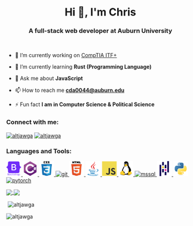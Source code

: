 <h1 align="center">Hi 👋, I'm Chris</h1>
<h3 align="center">A full-stack web developer at Auburn University</h3>

<br>

- 🔭 I’m currently working on [CompTIA ITF+](https://www.comptia.org/certifications/it-fundamentals)

- 🌱 I’m currently learning **Rust (Programming Language)**

- 💬 Ask me about **JavaScript**

- 📫 How to reach me **cda0044@auburn.edu**

- ⚡ Fun fact **I am in Computer Science & Political Science**

<h3 align="left">Connect with me:</h3>
<p align="left">
<a href="https://linkedin.com/in/altjawga" target="blank"><img align="center" src="https://raw.githubusercontent.com/rahuldkjain/github-profile-readme-generator/master/src/images/icons/Social/linked-in-alt.svg" alt="altjawga" height="30" width="40" /></a>
<a href="https://www.leetcode.com/altjawga" target="blank"><img align="center" src="https://raw.githubusercontent.com/rahuldkjain/github-profile-readme-generator/master/src/images/icons/Social/leet-code.svg" alt="altjawga" height="30" width="40" /></a>
</p>

<h3 align="left">Languages and Tools:</h3>
<p align="left"> <a href="https://getbootstrap.com" target="_blank" rel="noreferrer"> <img src="https://raw.githubusercontent.com/devicons/devicon/master/icons/bootstrap/bootstrap-plain-wordmark.svg" alt="bootstrap" width="40" height="40"/> </a> <a href="https://www.w3schools.com/cs/" target="_blank" rel="noreferrer"> <img src="https://raw.githubusercontent.com/devicons/devicon/master/icons/csharp/csharp-original.svg" alt="csharp" width="40" height="40"/> </a> <a href="https://www.w3schools.com/css/" target="_blank" rel="noreferrer"> <img src="https://raw.githubusercontent.com/devicons/devicon/master/icons/css3/css3-original-wordmark.svg" alt="css3" width="40" height="40"/> </a> <a href="https://git-scm.com/" target="_blank" rel="noreferrer"> <img src="https://www.vectorlogo.zone/logos/git-scm/git-scm-icon.svg" alt="git" width="40" height="40"/> </a> <a href="https://www.w3.org/html/" target="_blank" rel="noreferrer"> <img src="https://raw.githubusercontent.com/devicons/devicon/master/icons/html5/html5-original-wordmark.svg" alt="html5" width="40" height="40"/> </a> <a href="https://www.java.com" target="_blank" rel="noreferrer"> <img src="https://raw.githubusercontent.com/devicons/devicon/master/icons/java/java-original.svg" alt="java" width="40" height="40"/> </a> <a href="https://developer.mozilla.org/en-US/docs/Web/JavaScript" target="_blank" rel="noreferrer"> <img src="https://raw.githubusercontent.com/devicons/devicon/master/icons/javascript/javascript-original.svg" alt="javascript" width="40" height="40"/> </a> <a href="https://www.linux.org/" target="_blank" rel="noreferrer"> <img src="https://raw.githubusercontent.com/devicons/devicon/master/icons/linux/linux-original.svg" alt="linux" width="40" height="40"/> </a> <a href="https://www.microsoft.com/en-us/sql-server" target="_blank" rel="noreferrer"> <img src="https://www.svgrepo.com/show/303229/microsoft-sql-server-logo.svg" alt="mssql" width="40" height="40"/> </a> <a href="https://pandas.pydata.org/" target="_blank" rel="noreferrer"> <img src="https://raw.githubusercontent.com/devicons/devicon/2ae2a900d2f041da66e950e4d48052658d850630/icons/pandas/pandas-original.svg" alt="pandas" width="40" height="40"/> </a> <a href="https://www.python.org" target="_blank" rel="noreferrer"> <img src="https://raw.githubusercontent.com/devicons/devicon/master/icons/python/python-original.svg" alt="python" width="40" height="40"/> </a> <a href="https://pytorch.org/" target="_blank" rel="noreferrer"> <img src="https://www.vectorlogo.zone/logos/pytorch/pytorch-icon.svg" alt="pytorch" width="40" height="40"/> </a> </p>

<a href="https://github.com/AltJawga?tab=repositories">
  <picture>
    <source srcset="https://github-readme-stats-one-pink-71.vercel.app/api/top-langs/?username=altjawga&size_weight=0.5&count_weight=0.5&langs_count=6&layout=donut-vertical&theme=dark"
    media="(prefers-color-scheme: dark)"
      />
    <source
    srcset="https://github-readme-stats-one-pink-71.vercel.app/api/top-langs/?username=altjawga&size_weight=0.5&count_weight=0.5&langs_count=6&layout=donut-vertical"
    media="(prefers-color-scheme: light), (prefers-color-scheme: no-preference)"
  />
    <img align="center" src="https://github-readme-stats-one-pink-71.vercel.app/api/top-langs/?username=altjawga&size_weight=0.5&count_weight=0.5&langs_count=6&layout=donut-vertical">
  </picture>
  </a>
  <a href="https://github.com/AltJawga">
    <picture>
      <source srcset="https://github-readme-stats-one-pink-71.vercel.app/api?username=altjawga&theme=dark"
    media="(prefers-color-scheme: dark)"
      />
    <source
    srcset="https://github-readme-stats-one-pink-71.vercel.app/api?username=altjawga"
    media="(prefers-color-scheme: light), (prefers-color-scheme: no-preference)"
  />
      <img align="center" src="https://github-readme-stats-one-pink-71.vercel.app/api?username=altjawga">
    </picture>
  </a>

<p>&nbsp;<img align="center" src="https://github-readme-stats-one-pink-71.vercel.app/api?username=altjawga&show_icons=true&theme=dracula&locale=en" alt="altjawga" /></p>

<p><img align="center" src="https://github-readme-streak-stats.herokuapp.com/?user=altjawga&theme=dark" alt="altjawga" /></p>


